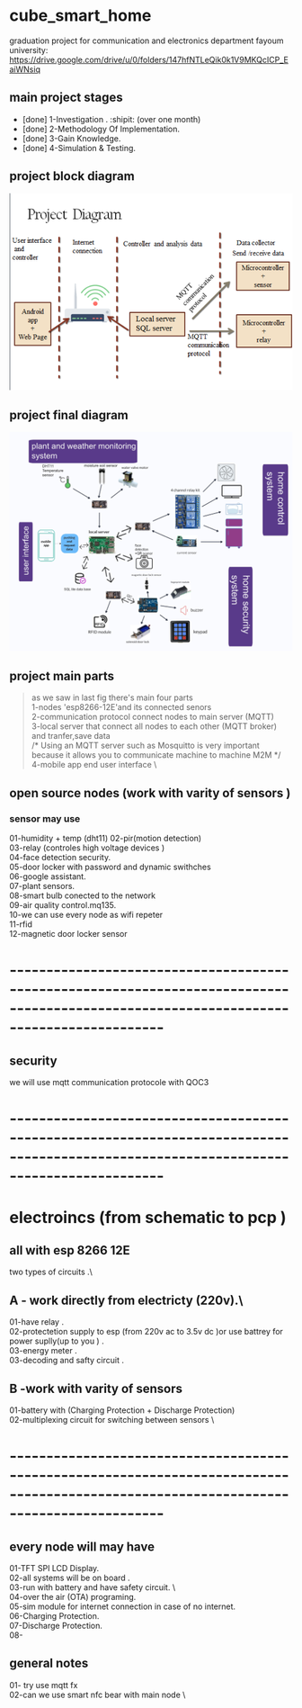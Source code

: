 # cube_smart_home
graduation project for communication and electronics department fayoum university:\
https://drive.google.com/drive/u/0/folders/147hfNTLeQik0k1V9MKQcICP_EaiWNsiq
## main project stages 
- [done] 1-Investigation . :shipit:  (over one month) 
- [done] 2-Methodology Of Implementation.
- [done] 3-Gain Knowledge.
- [done] 4-Simulation & Testing.

## project block diagram 
![](Screenshot.png)
## project final diagram 
![](final.jpg)

## project main parts 
> as we saw in last fig there's main four parts \
1-nodes 'esp8266-12E'and its connected senors \
2-communication protocol connect nodes to main server (MQTT)\
3-local server that connect all nodes to each other (MQTT broker) and tranfer,save data \
/*
Using an MQTT server such as Mosquitto is very important because it allows
you to communicate machine to machine M2M
*/ \
4-mobile app end user interface  \

## open source nodes (work with varity of sensors )
### sensor may use  
01-humidity + temp (dht11)
02-pir(motion detection)\
03-relay (controles high voltage devices )\
04-face detection security.\
05-door locker with password and dynamic swithches\
06-google assistant.\
07-plant sensors.\
08-smart bulb conected to the network\
09-air quality control.mq135.\
10-we can use every node as wifi repeter\
11-rfid \
12-magnetic door locker sensor  
# ---------------------------------------------------------------------------------------------------------------------------------------
## security
we will use mqtt communication protocole with QOC3
# ---------------------------------------------------------------------------------------------------------------------------------------

# electroincs (from schematic to pcp )
## all with esp 8266 12E
two types of circuits .\
## A - work directly from electricty (220v).\
01-have relay .\
02-protectetion supply to esp (from 220v ac to 3.5v dc )or use battrey for power suplly(up to you ) .\
03-energy meter .\
03-decoding and safty circuit .
## B -work with varity of sensors 
01-battery with (Charging Protection + Discharge Protection) \
02-multiplexing circuit for switching between sensors  \
# ---------------------------------------------------------------------------------------------------------------------------------------

## every node will may have 
01-TFT SPI LCD Display. \
02-all systems will be on board .\
03-run with battery and have safety circuit. \  
04-over the air (OTA) programing.\
05-sim module for internet connection in case of no internet.\
06-Charging Protection.\
07-Discharge Protection.\
08-
## general notes 
01- try use mqtt fx \
02-can we use smart nfc bear with main node \
